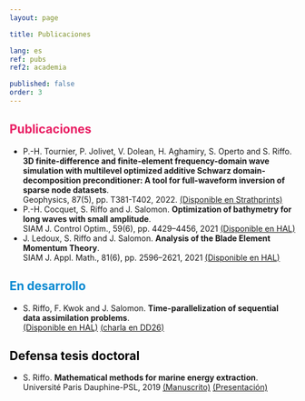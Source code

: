 ```yaml
---
layout: page

title: Publicaciones

lang: es
ref: pubs
ref2: academia

published: false
order: 3
---
```


## <strong style="color:#E91E63"> Publicaciones </strong>
+ P.-H. Tournier, P. Jolivet, V. Dolean, H. Aghamiry, S. Operto and S. Riffo. 
**3D finite-difference and finite-element frequency-domain wave simulation with multilevel optimized additive Schwarz domain-decomposition preconditioner: A tool for full-waveform inversion of sparse node datasets**.   
Geophysics, 87(5), pp. T381-T402, 2022. 
<a href="https://strathprints.strath.ac.uk/81584" target="_blank">(Disponible en Strathprints)</a>
+ P.-H. Cocquet, S. Riffo and J. Salomon. 
**Optimization of bathymetry for long waves with small amplitude**.  
SIAM J. Control Optim., 59(6), pp. 4429–4456, 2021 
<a href="https://hal.science/hal-02511976" target="_blank">(Disponible en HAL)</a>
+ J. Ledoux, S. Riffo and J. Salomon. 
**Analysis of the Blade Element Momentum Theory**.   
SIAM J. Appl. Math., 81(6), pp. 2596–2621, 2021
<a href="https://hal.science/hal-02550763" target="_blank">(Disponible en HAL)</a>

## <strong style="color:#0288D1"> En desarrollo </strong>
+ S. Riffo, F. Kwok and J. Salomon. 
**Time-parallelization of sequential data assimilation problems**.  
<a href="https://hal.science/hal-03884022v1" target="_blank">(Disponible en HAL)</a>
<a href="docs/prev/2020_parareal_DD26.html" target="_blank">(charla en DD26)</a>

## <strong style="color:#000000"> Defensa tesis doctoral </strong>
+ S. Riffo. 
**Mathematical methods for marine energy extraction**.   
Université Paris Dauphine-PSL, 2019
<a href="https://tel.archives-ouvertes.fr/tel-02446450" target="_blank">(Manuscrito)</a> 
<a href="docs/prev/2019_dissertation-defense.html" target="_blank">(Presentación)</a>


